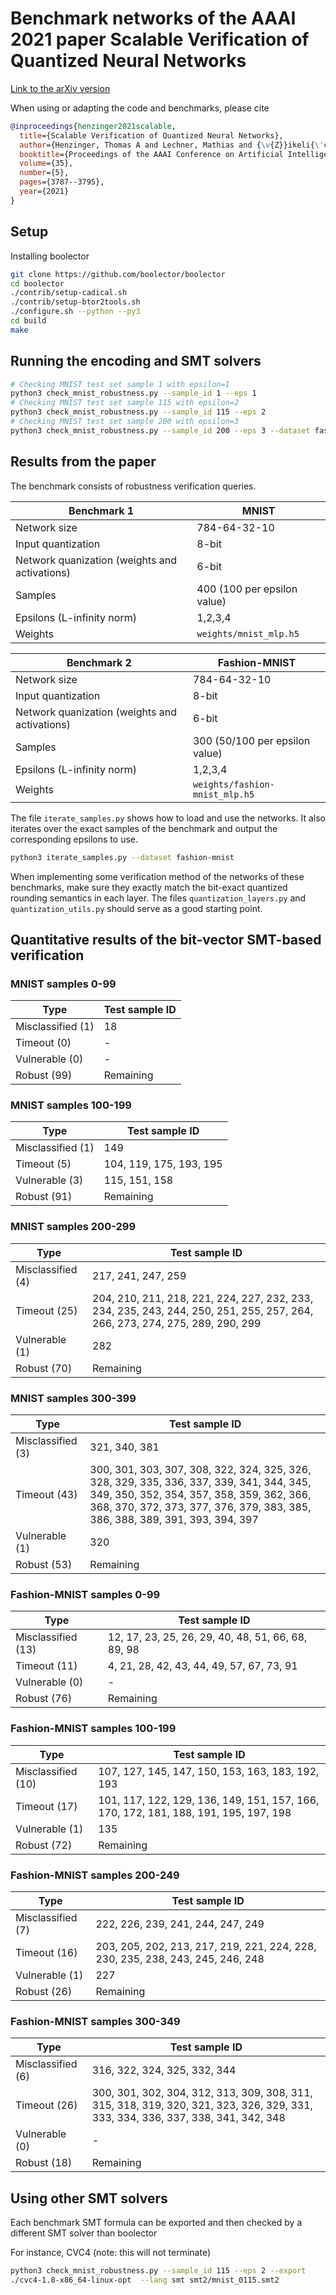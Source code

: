 # Benchmark networks of the AAAI 2021 paper **Scalable Verification of Quantized Neural Networks**

[Link to the arXiv version](https://arxiv.org/pdf/2012.08185.pdf)

When using or adapting the code and benchmarks, please cite

```bibtex
@inproceedings{henzinger2021scalable,
  title={Scalable Verification of Quantized Neural Networks},
  author={Henzinger, Thomas A and Lechner, Mathias and {\v{Z}}ikeli{\'c}, {\DJ}or{\dj}e},
  booktitle={Proceedings of the AAAI Conference on Artificial Intelligence},
  volume={35},
  number={5},
  pages={3787--3795},
  year={2021}
}
```

## Setup

Installing boolector

```bash
git clone https://github.com/boolector/boolector
cd boolector
./contrib/setup-cadical.sh
./contrib/setup-btor2tools.sh
./configure.sh --python --py3
cd build
make
```

## Running the encoding and SMT solvers

```bash
# Checking MNIST test set sample 1 with epsilon=1
python3 check_mnist_robustness.py --sample_id 1 --eps 1
# Checking MNIST test set sample 115 with epsilon=2
python3 check_mnist_robustness.py --sample_id 115 --eps 2
# Checking MNIST test set sample 200 with epsilon=3
python3 check_mnist_robustness.py --sample_id 200 --eps 3 --dataset fashion
```

## Results from the paper

The benchmark consists of robustness verification queries.

Benchmark 1 | MNIST 
--- | --- 
Network size | 784-64-32-10 
Input quantization | 8-bit 
Network quanization (weights and activations) | 6-bit
Samples | 400 (100 per epsilon value)
Epsilons (L-infinity norm) | 1,2,3,4
Weights | ```weights/mnist_mlp.h5```


Benchmark 2 | Fashion-MNIST 
--- | --- 
Network size | 784-64-32-10 
Input quantization | 8-bit 
Network quanization (weights and activations) | 6-bit
Samples | 300 (50/100 per epsilon value)
Epsilons (L-infinity norm) | 1,2,3,4
Weights | ```weights/fashion-mnist_mlp.h5```


The file ```iterate_samples.py``` shows how to load and use the networks.
It also iterates over the exact samples of the benchmark and output the corresponding epsilons to use.

```bash
python3 iterate_samples.py --dataset fashion-mnist
```

When implementing some verification method of the networks of these benchmarks, 
make sure they exactly match the bit-exact quantized rounding semantics in each layer. 
The files ```quantization_layers.py``` and ```quantization_utils.py``` should serve as a good starting point.

## Quantitative results of the bit-vector SMT-based verification

### MNIST samples 0-99

Type | Test sample ID
--- | --- 
Misclassified (1) | 18
Timeout (0) | -
Vulnerable (0) | -
Robust (99) | Remaining

### MNIST samples 100-199

Type | Test sample ID
--- | --- 
Misclassified (1) | 149
Timeout (5) | 104, 119, 175, 193, 195
Vulnerable (3) |  115, 151, 158
Robust (91) | Remaining

### MNIST samples 200-299

Type | Test sample ID
--- | --- 
Misclassified (4) | 217, 241, 247, 259
Timeout (25) | 204, 210, 211, 218, 221, 224, 227, 232, 233, 234, 235, 243, 244, 250, 251, 255, 257, 264, 266, 273, 274, 275, 289, 290, 299
Vulnerable (1) | 282
Robust (70) | Remaining

### MNIST samples 300-399

Type | Test sample ID
--- | --- 
Misclassified (3) | 321, 340, 381 
Timeout (43) | 300, 301, 303, 307, 308, 322, 324, 325, 326, 328, 329, 335, 336, 337, 339, 341, 344, 345, 349, 350, 352, 354, 357, 358, 359, 362, 366, 368, 370, 372, 373, 377, 376, 379, 383, 385, 386, 388, 389, 391, 393, 394, 397
Vulnerable (1) | 320
Robust (53) | Remaining

### Fashion-MNIST samples 0-99

Type | Test sample ID
--- | --- 
Misclassified (13) | 12, 17, 23, 25, 26, 29, 40, 48, 51, 66, 68, 89, 98
Timeout (11) | 4, 21, 28, 42, 43, 44, 49, 57, 67, 73, 91
Vulnerable (0) | -
Robust (76) | Remaining

### Fashion-MNIST samples 100-199

Type | Test sample ID
--- | --- 
Misclassified (10) | 107, 127, 145, 147, 150, 153, 163, 183, 192, 193
Timeout (17) | 101, 117, 122, 129, 136, 149, 151, 157, 166, 170, 172, 181, 188, 191, 195, 197, 198
Vulnerable (1) | 135
Robust (72) | Remaining

### Fashion-MNIST samples 200-249

Type | Test sample ID
--- | --- 
Misclassified (7) | 222, 226, 239, 241, 244, 247, 249
Timeout (16) | 203, 205, 202, 213, 217, 219, 221, 224, 228, 230, 235, 238, 243, 245, 246, 248
Vulnerable (1) | 227
Robust (26) | Remaining

### Fashion-MNIST samples 300-349

Type | Test sample ID
--- | --- 
Misclassified (6) | 316, 322, 324, 325, 332, 344
Timeout (26) | 300, 301, 302, 304, 312, 313, 309, 308, 311, 315, 318, 319, 320, 321, 323, 326, 329, 331, 333, 334, 336, 337, 338, 341, 342, 348
Vulnerable (0) | -
Robust (18) | Remaining


## Using other SMT solvers

Each benchmark SMT formula can be exported and then checked by a different SMT solver than boolector

For instance, CVC4 (note: this will not terminate)

```bash
python3 check_mnist_robustness.py --sample_id 115 --eps 2 --export
./cvc4-1.8-x86_64-linux-opt  --lang smt smt2/mnist_0115.smt2
```

